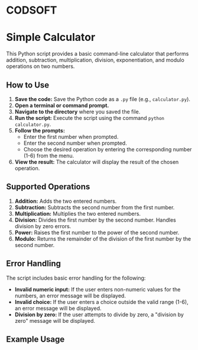 # CODSOFT
# Simple Calculator

This Python script provides a basic command-line calculator that performs addition, subtraction, multiplication, division, exponentiation, and modulo operations on two numbers.

## How to Use

1.  **Save the code:** Save the Python code as a `.py` file (e.g., `calculator.py`).
2.  **Open a terminal or command prompt.**
3.  **Navigate to the directory** where you saved the file.
4.  **Run the script:** Execute the script using the command `python calculator.py`.
5.  **Follow the prompts:**
    * Enter the first number when prompted.
    * Enter the second number when prompted.
    * Choose the desired operation by entering the corresponding number (1-6) from the menu.
6.  **View the result:** The calculator will display the result of the chosen operation.

## Supported Operations

1.  **Addition:** Adds the two entered numbers.
2.  **Subtraction:** Subtracts the second number from the first number.
3.  **Multiplication:** Multiplies the two entered numbers.
4.  **Division:** Divides the first number by the second number. Handles division by zero errors.
5.  **Power:** Raises the first number to the power of the second number.
6.  **Modulo:** Returns the remainder of the division of the first number by the second number.

## Error Handling

The script includes basic error handling for the following:

* **Invalid numeric input:** If the user enters non-numeric values for the numbers, an error message will be displayed.
* **Invalid choice:** If the user enters a choice outside the valid range (1-6), an error message will be displayed.
* **Division by zero:** If the user attempts to divide by zero, a "division by zero" message will be displayed.

## Example Usage
